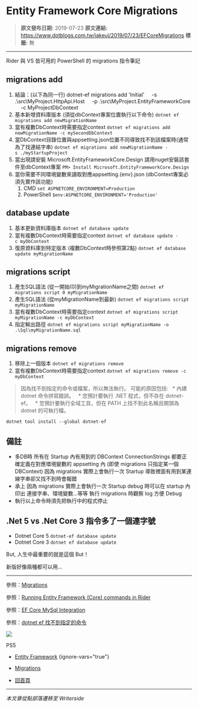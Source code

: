 # Entity Framework Core Migrations

> **原文發布日期:** 2019-07-23
> **原文連結:** https://www.dotblogs.com.tw/jakeuj/2019/07/23/EFCoreMigrations
> **標籤:** 無

---

Rider 與 VS 皆可用的 PowerShell 的 migrations 指令筆記

## migrations add

1. 結論：(以下為同一行)
   dotnet-ef migrations add 'Initial'
       -s .\src\MyProject.HttpApi.Host
       -p .\src\MyProject.EntityFrameworkCore
       -c MyProjectDbContext
2. 基本新增資料庫版本 (須從dbContext專案位置執行以下命令)
   `dotnet ef migrations add newMigrationName`
3. 當有複數DbContext時需要指定context
   `dotnet ef migrations add newMigrationName -c mySecondDbContext`
4. 當DbContext目錄位置與appsetting.json位置不同導致找不到該檔案時(通常為了找連結字串)
   `dotnet ef migrations add newMigrationName -s ./myStartupProject`
5. 當出現請安裝 Microsoft.EntityFrameworkCore.Design 請用nuget安裝該套件至dbContext專案
   `PM> Install Microsoft.EntityFrameworkCore.Design`
6. 當你需要不同環境變數來讀取對應appsetting.{env}.json (dbContext專案必須先實作該功能)
   1. CMD
      `set ASPNETCORE_ENVIRONMENT=Production`
   2. PowerShell
      `$env:ASPNETCORE_ENVIRONMENT='Production'`

## database update

1. 基本更新資料庫版本
   `dotnet ef database update`
2. 當有複數DbContext時需要指定context
   `dotnet ef database update -c myDbContext`
3. 復原資料庫到特定版本 (複數DbContext時參照第2點)
   `dotnet ef database update myMigrationName`

## migrations script

1. 產生SQL語法 (從一開始(0)到myMigrationName之間)
   `dotnet ef migrations script 0 myMigrationName`
2. 產生SQL語法 (從myMigrationName到最新)
   `dotnet ef migrations script myMigrationName`
3. 當有複數DbContext時需要指定context
   `dotnet ef migrations script myMigrationName -c myDbContext`
4. 指定輸出路徑
   `dotnet ef migrations script myMigrationName -o .\Sql\myMigrationName.sql`

## migrations remove

1. 移除上一個版本
   `dotnet ef migrations remove`
2. 當有複數DbContext時需要指定context
   `dotnet ef migrations remove -c myDbContext`

> 因為找不到指定的命令或檔案，所以無法執行。
> 可能的原因包括:
>   \* 內建 dotnet 命令拼寫錯誤。
>   \* 您預計要執行 .NET 程式，但不存在 dotnet-ef。
>   \* 您預計要執行全域工具，但在 PATH 上找不到此名稱且開頭為 dotnet 的可執行檔。

`dotnet tool install --global dotnet-ef`

## 備註

* 多DB時
  所有在 Startup 內有用到的 DBContext ConnectionStrings
  都要正確定義在對應環境變數的 appsetting 內
  (即使 migrations 只指定某一個 DBContext)
  因為 migrations 實際上會執行一次 Startup
  導致裡面有用到某連線字串卻又找不到時會報錯
* 承上
  因為 migrations 實際上會執行一次 Startup
  debug 時可以在 startup 內印出 連接字串、環境變數…等等
  執行 migrations 時觀察 log 方便 Debug
* 執行以上命令時須先把執行中的程式停止

## .Net 5 vs .Net Core 3 指令多了一個連字號

* Dotnet Core 5
  `dotnet-ef database update`
* Dotnet Core 3
  `dotnet ef database update`

But, 人生中最重要的就是這個 But！

新版好像兩種都可以用…

---

參照：[Migrations](https://docs.microsoft.com/en-us/ef/core/managing-schemas/migrations/)

參照：[Running Entity Framework (Core) commands in Rider](https://blog.jetbrains.com/dotnet/2017/08/09/running-entity-framework-core-commands-rider/)

參照：[EF Core MySql Integration](https://aspnetboilerplate.com/Pages/Documents/EF-Core-MySql-Integration)

參照：[dotnet ef 找不到指定的命令](https://blog.darkthread.net/blog/dotnet-ef-not-found/)

![](https://card.psnprofiles.com/1/jakeuj.png)

PS5

* [Entity Framework](/jakeuj/Tags?qq=Entity%20Framework)
{ignore-vars="true"}
* [Migrations](/jakeuj/Tags?qq=Migrations)

* [回首頁](/jakeuj)

---

*本文章從點部落遷移至 Writerside*
